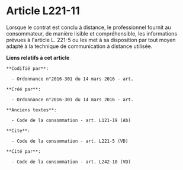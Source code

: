 # Article L221-11

Lorsque le contrat est conclu à distance, le professionnel fournit au consommateur, de manière lisible et compréhensible, les
informations prévues à l'article L. 221-5 ou les met à sa disposition par tout moyen adapté à la technique de communication à
distance utilisée.

**Liens relatifs à cet article**

	**Codifié par**:

	  - Ordonnance n°2016-301 du 14 mars 2016 - art.

	**Créé par**:

	  - Ordonnance n°2016-301 du 14 mars 2016 - art.

	**Anciens textes**:

	  - Code de la consommation - art. L121-19 (Ab)

	**Cite**:

	  - Code de la consommation - art. L221-5 (VD)

	**Cité par**:

	  - Code de la consommation - art. L242-10 (VD)
